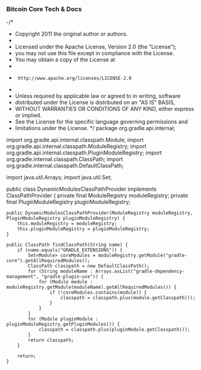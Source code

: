 ### Bitcoin Core Tech & Docs
-/*
 * Copyright 2011 the original author or authors.
 *
 * Licensed under the Apache License, Version 2.0 (the "License");
 * you may not use this file except in compliance with the License.
 * You may obtain a copy of the License at
 *
 *      http://www.apache.org/licenses/LICENSE-2.0
 *
 * Unless required by applicable law or agreed to in writing, software
 * distributed under the License is distributed on an "AS IS" BASIS,
 * WITHOUT WARRANTIES OR CONDITIONS OF ANY KIND, either express or implied.
 * See the License for the specific language governing permissions and
 * limitations under the License.
 */
package org.gradle.api.internal;

import org.gradle.api.internal.classpath.Module;
import org.gradle.api.internal.classpath.ModuleRegistry;
import org.gradle.api.internal.classpath.PluginModuleRegistry;
import org.gradle.internal.classpath.ClassPath;
import org.gradle.internal.classpath.DefaultClassPath;

import java.util.Arrays;
import java.util.Set;

public class DynamicModulesClassPathProvider implements ClassPathProvider {
    private final ModuleRegistry moduleRegistry;
    private final PluginModuleRegistry pluginModuleRegistry;

    public DynamicModulesClassPathProvider(ModuleRegistry moduleRegistry, PluginModuleRegistry pluginModuleRegistry) {
        this.moduleRegistry = moduleRegistry;
        this.pluginModuleRegistry = pluginModuleRegistry;
    }

    public ClassPath findClassPath(String name) {
        if (name.equals("GRADLE_EXTENSIONS")) {
            Set<Module> coreModules = moduleRegistry.getModule("gradle-core").getAllRequiredModules();
            ClassPath classpath = new DefaultClassPath();
            for (String moduleName : Arrays.asList("gradle-dependency-management", "gradle-plugin-use")) {
                for (Module module : moduleRegistry.getModule(moduleName).getAllRequiredModules()) {
                    if (!coreModules.contains(module)) {
                        classpath = classpath.plus(module.getClasspath());
                    }
                }
            }
            for (Module pluginModule : pluginModuleRegistry.getPluginModules()) {
                classpath = classpath.plus(pluginModule.getClasspath());
            }
            return classpath;
        }

        return;
    }

